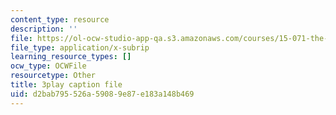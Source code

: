 ```yaml
---
content_type: resource
description: ''
file: https://ol-ocw-studio-app-qa.s3.amazonaws.com/courses/15-071-the-analytics-edge-spring-2017/d2bab795526a59089e87e183a148b469_f-EN4QySwAs.vtt
file_type: application/x-subrip
learning_resource_types: []
ocw_type: OCWFile
resourcetype: Other
title: 3play caption file
uid: d2bab795-526a-5908-9e87-e183a148b469
---
```

